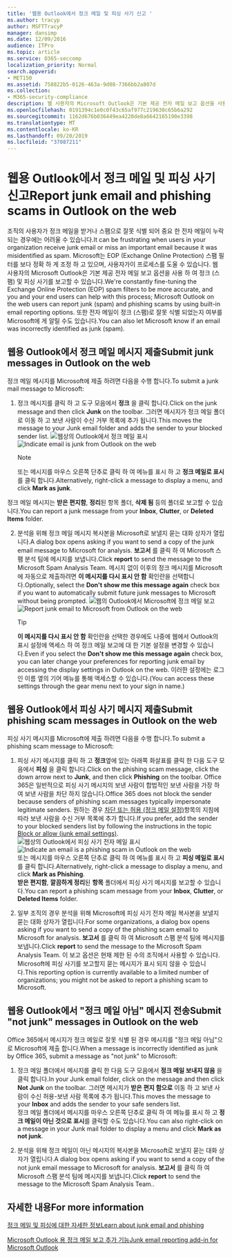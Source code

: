 ```yaml
---
title: '웹용 Outlook에서 정크 메일 및 피싱 사기 신고 '
ms.author: tracyp
author: MSFTTracyP
manager: dansimp
ms.date: 12/09/2016
audience: ITPro
ms.topic: article
ms.service: O365-seccomp
localization_priority: Normal
search.appverid:
- MET150
ms.assetid: 758822b5-0126-463a-9d08-7366bb2a807d
ms.collection:
- M365-security-compliance
description: 웹 사용자의 Microsoft Outlook은 기본 제공 전자 메일 보고 옵션을 사용 하 여 정크 (스팸) 및 피싱 사기를 보고할 수 있습니다. 또한 전자 메일이 정크 (스팸)로 잘못 식별 되었는지 여부를 Microsoft에 게 알릴 수도 있습니다.
ms.openlocfilehash: 0191394c1e0c0f43c65af977c219630c65b6a292
ms.sourcegitcommit: 1162d676b036449ea4220de8a6642165190e3398
ms.translationtype: MT
ms.contentlocale: ko-KR
ms.lasthandoff: 09/20/2019
ms.locfileid: "37087211"
---
```

# <a name="report-junk-email-and-phishing-scams-in-outlook-on-the-web"></a><span data-ttu-id="4d1f3-104">웹용 Outlook에서 정크 메일 및 피싱 사기 신고</span><span class="sxs-lookup"><span data-stu-id="4d1f3-104">Report junk email and phishing scams in Outlook on the web</span></span> 

<span data-ttu-id="4d1f3-105">조직의 사용자가 정크 메일을 받거나 스팸으로 잘못 식별 되어 중요 한 전자 메일이 누락 되는 경우에는 어려울 수 있습니다.</span><span class="sxs-lookup"><span data-stu-id="4d1f3-105">It can be frustrating when users in your organization receive junk email or miss an important email because it was misidentified as spam.</span></span> <span data-ttu-id="4d1f3-106">Microsoft는 EOP (Exchange Online Protection) 스팸 필터를 보다 정확 하 게 조정 하 고 있으며, 사용자가이 프로세스를 도울 수 있습니다. 웹 사용자의 Microsoft Outlook은 기본 제공 전자 메일 보고 옵션을 사용 하 여 정크 (스팸) 및 피싱 사기를 보고할 수 있습니다.</span><span class="sxs-lookup"><span data-stu-id="4d1f3-106">We're constantly fine-tuning the Exchange Online Protection (EOP) spam filters to be more accurate, and you and your end users can help with this process; Microsoft Outlook on the web users can report junk (spam) and phishing scams by using built-in email reporting options.</span></span> <span data-ttu-id="4d1f3-107">또한 전자 메일이 정크 (스팸)로 잘못 식별 되었는지 여부를 Microsoft에 게 알릴 수도 있습니다.</span><span class="sxs-lookup"><span data-stu-id="4d1f3-107">You can also let Microsoft know if an email was incorrectly identified as junk (spam).</span></span>
  
## <a name="submit-junk-messages-in-outlook-on-the-web"></a><span data-ttu-id="4d1f3-108">웹용 Outlook에서 정크 메일 메시지 제출</span><span class="sxs-lookup"><span data-stu-id="4d1f3-108">Submit junk messages in Outlook on the web</span></span>

<span data-ttu-id="4d1f3-109">정크 메일 메시지를 Microsoft에 제출 하려면 다음을 수행 합니다.</span><span class="sxs-lookup"><span data-stu-id="4d1f3-109">To submit a junk mail message to Microsoft:</span></span>
  
1. <span data-ttu-id="4d1f3-110">정크 메시지를 클릭 하 고 도구 모음에서 **정크** 을 클릭 합니다.</span><span class="sxs-lookup"><span data-stu-id="4d1f3-110">Click on the junk message and then click **Junk** on the toolbar.</span></span> <span data-ttu-id="4d1f3-111">그러면 메시지가 정크 메일 폴더로 이동 하 고 보낸 사람이 수신 거부 목록에 추가 됩니다.</span><span class="sxs-lookup"><span data-stu-id="4d1f3-111">This moves the message to your Junk email folder and adds the sender to your blocked sender list.</span></span> 
    <span data-ttu-id="4d1f3-112">![웹상의 Outlook에서 정크 메일 표시](../media/a10ae792-aab6-4374-a041-6c3f732eb2e3.png)</span><span class="sxs-lookup"><span data-stu-id="4d1f3-112">![Indicate email is junk from Outlook on the web](../media/a10ae792-aab6-4374-a041-6c3f732eb2e3.png)</span></span>
  
    > [!NOTE]
    > <span data-ttu-id="4d1f3-113">또는 메시지를 마우스 오른쪽 단추로 클릭 하 여 메뉴를 표시 하 고 **정크 메일로 표시**를 클릭 합니다.</span><span class="sxs-lookup"><span data-stu-id="4d1f3-113">Alternatively, right-click a message to display a menu, and click **Mark as junk**.</span></span> 
  
<span data-ttu-id="4d1f3-114">정크 메일 메시지는 **받은 편지함**, **정리**된 항목 폴더, **삭제 됨** 등의 폴더로 보고할 수 있습니다.</span><span class="sxs-lookup"><span data-stu-id="4d1f3-114">You can report a junk message from your **Inbox**, **Clutter**, or **Deleted Items** folder.</span></span> 
  
2. <span data-ttu-id="4d1f3-115">분석을 위해 정크 메일 메시지 복사본을 Microsoft로 보낼지 묻는 대화 상자가 열립니다.</span><span class="sxs-lookup"><span data-stu-id="4d1f3-115">A dialog box opens asking if you want to send a copy of the junk email message to Microsoft for analysis.</span></span> <span data-ttu-id="4d1f3-116">**보고서** 를 클릭 하 여 Microsoft 스팸 분석 팀에 메시지를 보냅니다.</span><span class="sxs-lookup"><span data-stu-id="4d1f3-116">Click **report** to send the message to the Microsoft Spam Analysis Team.</span></span> <span data-ttu-id="4d1f3-117">메시지 없이 이후의 정크 메시지를 Microsoft에 자동으로 제출하려면 **이 메시지를 다시 표시 안 함** 확인란을 선택합니다.</span><span class="sxs-lookup"><span data-stu-id="4d1f3-117">Optionally, select the **Don't show me this message again** check box if you want to automatically submit future junk messages to Microsoft without being prompted.</span></span> 
    <span data-ttu-id="4d1f3-118">![웹의 Outlook에서 Microsoft에 정크 메일 보고](../media/e8d3a9f9-6eb6-4309-ba6d-643dffdb6a33.png)</span><span class="sxs-lookup"><span data-stu-id="4d1f3-118">![Report junk email to Microsoft from Outlook on the web](../media/e8d3a9f9-6eb6-4309-ba6d-643dffdb6a33.png)</span></span>
  
    > [!TIP]
    > <span data-ttu-id="4d1f3-119">**이 메시지를 다시 표시 안 함** 확인란을 선택한 경우에도 나중에 웹에서 Outlook의 표시 설정에 액세스 하 여 정크 메일 보고에 대 한 기본 설정을 변경할 수 있습니다.</span><span class="sxs-lookup"><span data-stu-id="4d1f3-119">Even if you select the **Don't show me this message again** check box, you can later change your preferences for reporting junk email by accessing the display settings in Outlook on the web.</span></span> <span data-ttu-id="4d1f3-120">이러한 설정에는 로그인 이름 옆의 기어 메뉴를 통해 액세스할 수 있습니다.</span><span class="sxs-lookup"><span data-stu-id="4d1f3-120">(You can access these settings through the gear menu next to your sign in name.)</span></span> 
  
## <a name="submit-phishing-scam-messages-in-outlook-on-the-web"></a><span data-ttu-id="4d1f3-121">웹용 Outlook에서 피싱 사기 메시지 제출</span><span class="sxs-lookup"><span data-stu-id="4d1f3-121">Submit phishing scam messages in Outlook on the web</span></span>

<span data-ttu-id="4d1f3-122">피싱 사기 메시지를 Microsoft에 제출 하려면 다음을 수행 합니다.</span><span class="sxs-lookup"><span data-stu-id="4d1f3-122">To submit a phishing scam message to Microsoft:</span></span>
  
1. <span data-ttu-id="4d1f3-123">피싱 사기 메시지를 클릭 하 고 **정크**옆에 있는 아래쪽 화살표를 클릭 한 다음 도구 모음에서 **피싱** 을 클릭 합니다.</span><span class="sxs-lookup"><span data-stu-id="4d1f3-123">Click on the phishing scam message, click the down arrow next to **Junk**, and then click **Phishing** on the toolbar.</span></span> <span data-ttu-id="4d1f3-124">Office 365은 일반적으로 피싱 사기 메시지의 보낸 사람이 합법적인 보낸 사람을 가장 하 여 보낸 사람을 차단 하지 않습니다.</span><span class="sxs-lookup"><span data-stu-id="4d1f3-124">Office 365 does not block the sender because senders of phishing scam messages typically impersonate legitimate senders.</span></span> <span data-ttu-id="4d1f3-125">원하는 경우 [차단 또는 허용 (정크 메일 설정)](https://go.microsoft.com/fwlink/?LinkId=627572)항목의 지침에 따라 보낸 사람을 수신 거부 목록에 추가 합니다.</span><span class="sxs-lookup"><span data-stu-id="4d1f3-125">If you prefer, add the sender to your blocked senders list by following the instructions in the topic [Block or allow (junk email settings)](https://go.microsoft.com/fwlink/?LinkId=627572).</span></span> 
    <span data-ttu-id="4d1f3-126">![웹상의 Outlook에서 피싱 사기 전자 메일 표시](../media/959bb577-341c-41ee-a159-e46600b2cf8a.png)</span><span class="sxs-lookup"><span data-stu-id="4d1f3-126">![Indicate an email is a phishing scam in Outlook on the web](../media/959bb577-341c-41ee-a159-e46600b2cf8a.png)</span></span><br/><span data-ttu-id="4d1f3-127">또는 메시지를 마우스 오른쪽 단추로 클릭 하 여 메뉴를 표시 하 고 **피싱 메일로 표시**를 클릭 합니다.</span><span class="sxs-lookup"><span data-stu-id="4d1f3-127">Alternatively, right-click a message to display a menu, and click **Mark as Phishing**.</span></span><br/><span data-ttu-id="4d1f3-128">**받은 편지함**, **깔끔하게 정리**된 **항목** 폴더에서 피싱 사기 메시지를 보고할 수 있습니다.</span><span class="sxs-lookup"><span data-stu-id="4d1f3-128">You can report a phishing scam message from your **Inbox**, **Clutter**, or **Deleted Items** folder.</span></span> 
  
2. <span data-ttu-id="4d1f3-129">일부 조직의 경우 분석을 위해 Microsoft에 피싱 사기 전자 메일 복사본을 보낼지 묻는 대화 상자가 열립니다.</span><span class="sxs-lookup"><span data-stu-id="4d1f3-129">For some organizations, a dialog box opens asking if you want to send a copy of the phishing scam email to Microsoft for analysis.</span></span> <span data-ttu-id="4d1f3-130">**보고서** 를 클릭 하 여 Microsoft 스팸 분석 팀에 메시지를 보냅니다.</span><span class="sxs-lookup"><span data-stu-id="4d1f3-130">Click **report** to send the message to the Microsoft Spam Analysis Team.</span></span> <span data-ttu-id="4d1f3-131">이 보고 옵션은 현재 제한 된 수의 조직에서 사용할 수 있습니다. Microsoft에 피싱 사기를 보고할지 묻는 메시지가 표시 되지 않을 수 있습니다.</span><span class="sxs-lookup"><span data-stu-id="4d1f3-131">This reporting option is currently available to a limited number of organizations; you might not be asked to report a phishing scam to Microsoft.</span></span> 
    
## <a name="submit-not-junk-messages-in-outlook-on-the-web"></a><span data-ttu-id="4d1f3-132">웹용 Outlook에서 "정크 메일 아님" 메시지 전송</span><span class="sxs-lookup"><span data-stu-id="4d1f3-132">Submit "not junk" messages in Outlook on the web</span></span>

<span data-ttu-id="4d1f3-133">Office 365에서 메시지가 정크 메일로 잘못 식별 된 경우 메시지를 "정크 메일 아님"으로 Microsoft에 제출 합니다.</span><span class="sxs-lookup"><span data-stu-id="4d1f3-133">When a message is incorrectly identified as junk by Office 365, submit a message as "not junk" to Microsoft:</span></span>
  
1. <span data-ttu-id="4d1f3-134">정크 메일 폴더에서 메시지를 클릭 한 다음 도구 모음에서 **정크 메일 보내지 않음** 을 클릭 합니다.</span><span class="sxs-lookup"><span data-stu-id="4d1f3-134">In your Junk email folder, click on the message and then click **Not Junk** on the toolbar.</span></span> <span data-ttu-id="4d1f3-135">그러면 메시지가 **받은 편지 함으로** 이동 하 고 보낸 사람이 수신 허용-보낸 사람 목록에 추가 됩니다.</span><span class="sxs-lookup"><span data-stu-id="4d1f3-135">This moves the message to your **Inbox** and adds the sender to your safe senders list.</span></span> <br/><span data-ttu-id="4d1f3-136">정크 메일 폴더에서 메시지를 마우스 오른쪽 단추로 클릭 하 여 메뉴를 표시 하 고 **정크 메일이 아닌 것으로 표시**를 클릭할 수도 있습니다.</span><span class="sxs-lookup"><span data-stu-id="4d1f3-136">You can also right-click on a message in your Junk mail folder to display a menu and click **Mark as not junk**.</span></span> 
  
2. <span data-ttu-id="4d1f3-137">분석을 위해 정크 메일이 아닌 메시지의 복사본을 Microsoft로 보낼지 묻는 대화 상자가 열립니다.</span><span class="sxs-lookup"><span data-stu-id="4d1f3-137">A dialog box opens asking if you want to send a copy of the not junk email message to Microsoft for analysis.</span></span> <span data-ttu-id="4d1f3-138">**보고서** 를 클릭 하 여 Microsoft 스팸 분석 팀에 메시지를 보냅니다.</span><span class="sxs-lookup"><span data-stu-id="4d1f3-138">Click **report** to send the message to the Microsoft Spam Analysis Team..</span></span> 
    
## <a name="for-more-information"></a><span data-ttu-id="4d1f3-139">자세한 내용</span><span class="sxs-lookup"><span data-stu-id="4d1f3-139">For more information</span></span>

[<span data-ttu-id="4d1f3-140">정크 메일 및 피싱에 대한 자세한 정보</span><span class="sxs-lookup"><span data-stu-id="4d1f3-140">Learn about junk email and phishing</span></span>](https://go.microsoft.com/fwlink/p/?LinkId=270068)

[<span data-ttu-id="4d1f3-141">Microsoft Outlook 용 정크 메일 보고 추가 기능</span><span class="sxs-lookup"><span data-stu-id="4d1f3-141">Junk email reporting add-in for Microsoft Outlook</span></span>](https://docs.microsoft.com/en-us/office365/securitycompliance/junk-email-reporting-add-in-for-microsoft-outlook)
  
  

